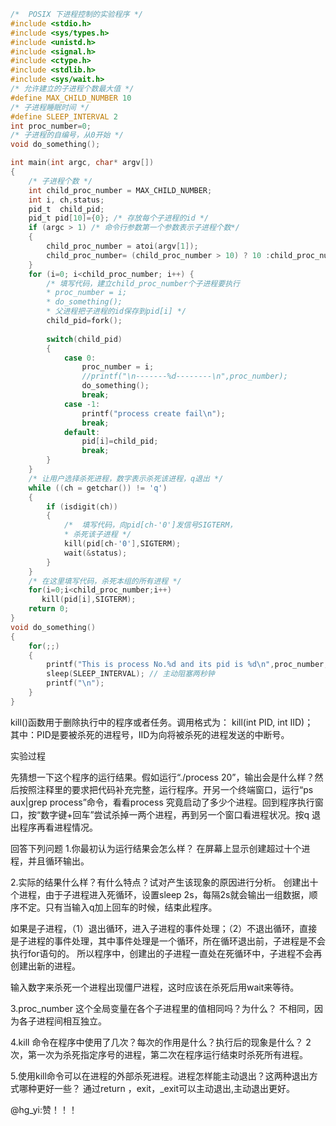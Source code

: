 ```C
/*  POSIX 下进程控制的实验程序 */ 
#include <stdio.h> 
#include <sys/types.h>
#include <unistd.h> 
#include <signal.h>
#include <ctype.h> 
#include <stdlib.h>
#include <sys/wait.h>
/* 允许建立的子进程个数最大值 */
#define MAX_CHILD_NUMBER 10 
/* 子进程睡眠时间 */
#define SLEEP_INTERVAL 2 
int proc_number=0; 
/* 子进程的自编号，从0开始 */
void do_something(); 

int main(int argc, char* argv[])
{   
    /* 子进程个数 */
    int child_proc_number = MAX_CHILD_NUMBER; 
    int i, ch,status; 
    pid_t  child_pid; 
    pid_t pid[10]={0}; /* 存放每个子进程的id */ 
    if (argc > 1) /* 命令行参数第一个参数表示子进程个数*/ 
    {
        child_proc_number = atoi(argv[1]); 
        child_proc_number= (child_proc_number > 10) ? 10 :child_proc_number;
    } 
    for (i=0; i<child_proc_number; i++) { 
        /* 填写代码，建立child_proc_number个子进程要执行
        * proc_number = i; 
        * do_something(); 
        * 父进程把子进程的id保存到pid[i] */
        child_pid=fork();
            
        switch(child_pid)
        {
            case 0:
                proc_number = i;
                //printf("\n-------%d--------\n",proc_number);
                do_something();
                break;
            case -1:
                printf("process create fail\n");
                break;
            default:
                pid[i]=child_pid;
                break;
        }
    }
    /* 让用户选择杀死进程，数字表示杀死该进程，q退出 */
    while ((ch = getchar()) != 'q')  
    { 
        if (isdigit(ch)) 
        { 
            /*  填写代码，向pid[ch-'0']发信号SIGTERM， 
            * 杀死该子进程 */ 
            kill(pid[ch-'0'],SIGTERM);
            wait(&status);
        }
    } 
    /* 在这里填写代码，杀死本组的所有进程 */ 
    for(i=0;i<child_proc_number;i++)  
       kill(pid[i],SIGTERM); 
    return 0;
} 
void do_something() 
{ 
    for(;;) 
    {  
        printf("This is process No.%d and its pid is %d\n",proc_number,  getpid());
        sleep(SLEEP_INTERVAL); // 主动阻塞两秒钟
        printf("\n");
    }
}

```
kill()函数用于删除执行中的程序或者任务。调用格式为： 
          kill(int PID,   int IID)；                                                                                   
    其中：PID是要被杀死的进程号，IID为向将被杀死的进程发送的中断号。 
    
实验过程

先猜想一下这个程序的运行结果。假如运行“./process 20”，输出会是什么样？然后按照注释里的要求把代码补充完整，运行程序。开另一个终端窗口，运行“ps aux|grep process”命令，看看process 究竟启动了多少个进程。回到程序执行窗口，按“数字键+回车”尝试杀掉一两个进程，再到另一个窗口看进程状况。按q 退出程序再看进程情况。

回答下列问题
1.你最初认为运行结果会怎么样？
在屏幕上显示创建超过十个进程，并且循环输出。


2.实际的结果什么样？有什么特点？试对产生该现象的原因进行分析。
创建出十个进程，由于子进程进入死循环，设置sleep 2s，每隔2s就会输出一组数据，顺序不定。只有当输入q加上回车的时候，结束此程序。

如果是子进程，（1）退出循环，进入子进程的事件处理；（2）不退出循环，直接是子进程的事件处理，其中事件处理是一个循环，所在循环退出前，子进程是不会执行for语句的。
所以程序中，创建出的子进程一直处在死循环中，子进程不会再创建出新的进程。

输入数字来杀死一个进程出现僵尸进程，这时应该在杀死后用wait来等待。

3.proc_number 这个全局变量在各个子进程里的值相同吗？为什么？
不相同，因为各子进程间相互独立。

4.kill 命令在程序中使用了几次？每次的作用是什么？执行后的现象是什么？
2次，第一次为杀死指定序号的进程，第二次在程序运行结束时杀死所有进程。

5.使用kill命令可以在进程的外部杀死进程。进程怎样能主动退出？这两种退出方式哪种更好一些？
通过return ，exit，_exit可以主动退出,主动退出更好。

@hg_yi:赞！！！
